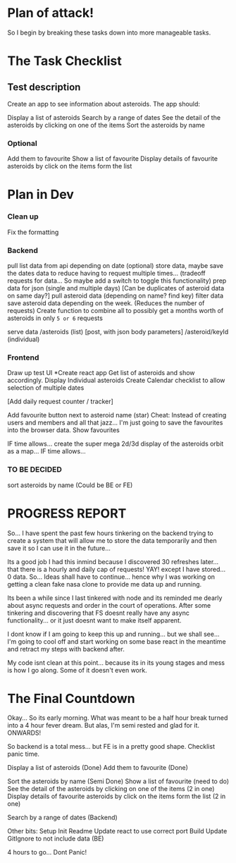 # Plan of attack!

So I begin by breaking these tasks down into more manageable tasks.

# The Task Checklist

## Test description
Create an app to see information about asteroids. The app should:

Display a list of asteroids
Search by a range of dates
See the detail of the asteroids by clicking on one of the items
Sort the asteroids by name

### Optional
Add them to favourite
Show a list of favourite
Display details of favourite asteroids by click on the items form the list


# Plan in Dev

### Clean up
Fix the formatting

### Backend
pull list data from api depending on date
(optional) store data, maybe save the dates data to reduce having to request multiple times... (tradeoff requests for data... So maybe add a switch to toggle this functionality)
prep data for json (single and multiple days) [Can be duplicates of asteroid data on same day?]
pull asteroid data (depending on name? find key)
filter data
save asteroid data depending on the week. (Reduces the number of requests)
Create function to combine all to possibly get a months worth of asteroids in only `5 or 6` requests

serve data
  /asteroids (list)
  [post, with json body parameters]
  /asteroid/keyId (individual)

### Frontend
Draw up test UI
*Create react app
Get list of asteroids and show accordingly.
Display Individual asteroids
Create Calendar checklist to allow selection of multiple dates

[Add daily request counter / tracker]

Add favourite button next to asteroid name (star)
Cheat: Instead of creating users and members and all that jazz... I'm just going to save the favourites into the browser data.
Show favourites

IF time allows... create the super mega 2d/3d display of the asteroids orbit as a map... IF time allows...

### TO BE DECIDED
sort asteroids by name (Could be BE or FE)



# PROGRESS REPORT
So... I have spent the past few hours tinkering on the backend trying to create a system that will allow me to store the data temporarily and then save it so I can use it in the future...

Its a good job I had this inmind because I discovered 30 refreshes later... that there is a hourly and daily cap of requests! YAY!
except I have stored... 0 data. So... Ideas shall have to continue... hence why I was working on getting a clean fake nasa clone to provide me data up and running.

Its been a while since I last tinkered with node and its reminded me dearly about async requests and order in the court of operations. After some tinkering and discovering that FS doesnt really have any async functionality... or it just doesnt want to make itself apparent.

I dont know if I am going to keep this up and running... but we shall see... I'm going to cool off and start working on some base react in the meantime and retract my steps with backend after.

My code isnt clean at this point... because its in its young stages and mess is how I go along. Some of it doesn't even work.

# The Final Countdown

Okay... So its early morning. What was meant to be a half hour break turned into a 4 hour fever dream. But alas, I'm semi rested and glad for it.
ONWARDS!

So backend is a total mess... but FE is in a pretty good shape. Checklist panic time.

Display a list of asteroids (Done)
Add them to favourite (Done)

Sort the asteroids by name (Semi Done)
Show a list of favourite (need to do)
See the detail of the asteroids by clicking on one of the items (2 in one)
Display details of favourite asteroids by click on the items form the list (2 in one)

Search by a range of dates (Backend)

Other bits:
Setup Init Readme
Update react to use correct port
Build
Update GitIgnore to not include data (BE)

4 hours to go... Dont Panic!
